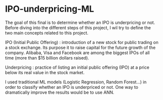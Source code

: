 # IPO-underpricing-ML

The goal of this final is to determine whether an IPO is underpricing or not. Before diving into the different steps of this project, I wil try to define the two main concepts related to this project. 

IPO (Initial Public Offering) : introduction of a new stock for public trading on a stock exchange. Its purpose it to raise capital for the future growth of the company. Alibaba, Visa and Facebook are among the biggest IPOs of all time (more than $15 billion dollars raised). 

Underpricing : practice of listing an initial public offering (IPO) at a price below its real value in the stock market. 


I used traditional ML models (Logistic Regression, Random Forest...) in order to classify whether an IPO is underpriced or not. One way to dramatically improve the results would be to use ANN. 
